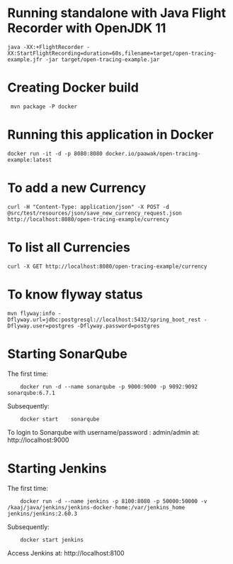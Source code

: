 # Running standalone with Java Flight Recorder with OpenJDK 11

	java -XX:+FlightRecorder -XX:StartFlightRecording=duration=60s,filename=target/open-tracing-example.jfr -jar target/open-tracing-example.jar 

# Creating Docker build

	 mvn package -P docker

# Running this application in Docker

	docker run -it -d -p 8080:8080 docker.io/paawak/open-tracing-example:latest
	
# To add a new Currency
	curl -H "Content-Type: application/json" -X POST -d @src/test/resources/json/save_new_currency_request.json http://localhost:8080/open-tracing-example/currency
	
# To list all Currencies
	curl -X GET http://localhost:8080/open-tracing-example/currency	

# To know flyway status
	mvn flyway:info -Dflyway.url=jdbc:postgresql://localhost:5432/spring_boot_rest -Dflyway.user=postgres -Dflyway.password=postgres

# Starting SonarQube

The first time:

		docker run -d --name sonarqube -p 9000:9000 -p 9092:9092 sonarqube:6.7.1
		
Subsequently:
		
		docker start 	sonarqube
		
To login to Sonarqube with username/password : admin/admin at: http://localhost:9000
		
		
# Starting Jenkins

The first time:

		docker run -d --name jenkins -p 8100:8080 -p 50000:50000 -v /kaaj/java/jenkins/jenkins-docker-home:/var/jenkins_home jenkins/jenkins:2.60.3
				
Subsequently:
		
		docker start jenkins
		
Access Jenkins at: http://localhost:8100
		
		
		
